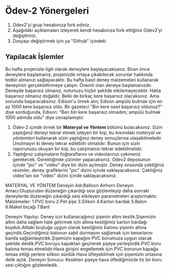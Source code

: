 # Ödev-2 Yönergeleri 
1. Odev2'yi grup hesabınıza fork ediniz. 
2. Aşağıdaki açıklamaları izleyerek kendi hesabınıza fork ettiğiniz Odev2'yi değiştiriniz. 
3. Dosyayı değiştirmek için ya "Github" içindeki 

## Yapılacak İşlemler
Bu hafta projenizle ilgili olarak deneylere başlayacaksanız. Biran önce deneylere başlamanız, projenizde ortaya 
çıkabilecek sorunlar hakkında tedbir almanızı sağlayacaktır. Bu hafta basit deney malzemeleri kullanarak deneyinizi
gerçekteltirmeye çalışın. Önemli olan deneye başlamanızdır. Deneyde başarısız olmanız, notunuzu hiçbir şekilde etkilemeyecektir.
Hatta başarısız olmanız doğaldır. Belki de birkaç kere başarısız olacaksınız. Ama sonunda başaracaksınız. Edison'u örnek alın; 
Edison ampülü bulmak için en az 1000 kere başarısız oldu. Bir gazeteci "Bin kere nasıl başarısız oldunuz?" diye sorduğunda, 
Edison: "Ben bin kere başarısız olmadım; ampülü bulmak 1000 adımda oldu" diye cevaplamıştır. 

1. Ödev-2 içinde örnek bir **Materyal ve Yöntem** bölümü bulacaksınız. Sizin yaptığınız deneyi tekrar etmek isteyen bir kişi, bu kısımdaki *materyal ve yöntemleri* kullanarak sizin yaptığınız deney sonuçlarına ulaşabilmeledir. Unutmayın ki deney tekrar edilebilir olmalıdır. Bunun için sizin raporunuzu okuyan bir kişi, bu çalışmanızı tekrar edebilmelidir. 
2. Yaptığınız çalışmaların foğtaraflarını ve videolarınızı çekmeniz gerekecek. Gerektiğinde çizimler yapacaksınız. Odev2 deposunun içinde "pic" ve "video" diye bir dizin açılmıştır. Deney sırasında çektiğiniz resimler, deney grafiklerini "pic" dizini içinde saklayacaksınız. Çektiğiniz video'ları ise "video" dizini içinde saklayacaksınız. 

MATERYAL VE YÖNTEM
Deneyin Adı:Balloon Airhorn
Deneyin Amacı:Oluşturulan düzeneğin çıkardığı sesi gözlemleyip daha sonraki deneylerde düzeneğin çıkardığı sesi etkileyen parametreleri araştırmaktır.
Malzemeler:
1.PVC boru
2.Pet şişe
3.Silikon
4.Karton bardak
5.Balon
6.Maket bıçağı
7.Bant

Deneyin Yapılışı:
Deney için kullanacağımız şişenin altını kestik.Şişemizin altını daha sağlam hale getirmek için altına kestiğimiz karton bardağı koyduk.Alttaki boşluğa uygun olarak kestiğimiz balonu şişenin altına geçirdik.Geçirdiğimiz balonun sabit durmasını sağlamak için kenarlarını bantla sağlamlaştırdık.Şişemizin kapağını PVC borumuza uygun olacak şekilde deldik.PVC boruyu kapaktan geçirerek şişeye yerleştirdik.PVC boru balona temas etmelidir.Hava girişini engellemek için PVC borunun kapağa temas ettiği yerlere silikon sürdük.Hava üfleyebilmek için şişemizin ortasına delik açtık.
Deneyin Sonucu:
Kesikten şişeye hava üflediğimizde tiz bir boru sesi çıktığını gözlemledik.
